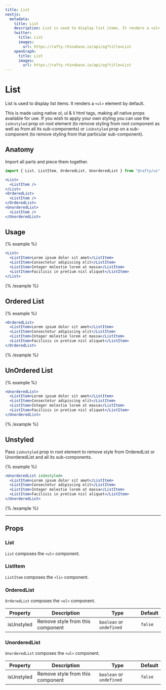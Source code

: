 ```yaml
---
title: List
nextjs:
  metadata:
    title: List
    description: List is used to display list items. It renders a <ul> element by default.
    twitter:
      title: List
      images:
        url: https://rafty.rhinobase.io/api/og?title=List
    openGraph:
      title: List
      images:
        url: https://rafty.rhinobase.io/api/og?title=List
---
```


# List

List is used to display list items. It renders a `<ul>` element by default.

This is made using native ol, ul & li html tags, making all native props available for use. If you wish to apply your own styling you can use the `isUnstyled` prop on root element (to remove styling from root component as well as from all its sub-components) or `isUnstyled` prop on a sub-component (to remove styling from that particular sub-component).

## Anatomy

Import all parts and piece them together.

```jsx
import { List, ListItem, OrderedList, UnorderedList } from "@rafty/ui";

<List>
  <ListItem />
</List>
<OrderedList>
  <ListItem />
</OrderedList>
<UnorderedList>
  <ListItem />
</UnorderedList>
```

## Usage

{% example %}

```jsx
<List>
  <ListItem>Lorem ipsum dolor sit amet</ListItem>
  <ListItem>Consectetur adipiscing elit</ListItem>
  <ListItem>Integer molestie lorem at massa</ListItem>
  <ListItem>Facilisis in pretium nisl aliquet</ListItem>
</List>
```

{% /example %}

## Ordered List

{% example %}

```jsx
<OrderedList>
  <ListItem>Lorem ipsum dolor sit amet</ListItem>
  <ListItem>Consectetur adipiscing elit</ListItem>
  <ListItem>Integer molestie lorem at massa</ListItem>
  <ListItem>Facilisis in pretium nisl aliquet</ListItem>
</OrderedList>
```

{% /example %}

## UnOrdered List

{% example %}

```jsx
<UnorderedList>
  <ListItem>Lorem ipsum dolor sit amet</ListItem>
  <ListItem>Consectetur adipiscing elit</ListItem>
  <ListItem>Integer molestie lorem at massa</ListItem>
  <ListItem>Facilisis in pretium nisl aliquet</ListItem>
</UnorderedList>
```

{% /example %}

## Unstyled

Pass `isUnstyled` prop in root element to remove style from OrderedList or UnorderedList and all its sub-components.

{% example %}

```jsx
<UnorderedList isUnstyled>
  <ListItem>Lorem ipsum dolor sit amet</ListItem>
  <ListItem>Consectetur adipiscing elit</ListItem>
  <ListItem>Integer molestie lorem at massa</ListItem>
  <ListItem>Facilisis in pretium nisl aliquet</ListItem>
</UnorderedList>
```

{% /example %}

---

## Props

### List

`List` composes the `<ul>` component.

### ListItem

`ListItem` composes the `<li>` component.

### OrderedList

`OrderedList` composes the `<ol>` component.

| Property   | Description                      | Type                     | Default |
| ---------- | -------------------------------- | ------------------------ | ------- |
| isUnstyled | Remove style from this component | `boolean` or `undefined` | `false` |

### UnorderedList

`UnorderedList` composes the `<ul>` component.

| Property   | Description                      | Type                     | Default |
| ---------- | -------------------------------- | ------------------------ | ------- |
| isUnstyled | Remove style from this component | `boolean` or `undefined` | `false` |
